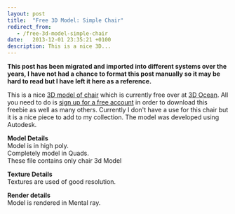```yaml
---
layout: post
title:  "Free 3D Model: Simple Chair"
redirect_from:
   - /free-3d-model-simple-chair
date:   2013-12-01 23:35:21 +0100
description: This is a nice 3D...
---
```


**This post has been migrated and imported into different systems over the years, I have not had a chance to format this post manually so it may be hard to read but I have left it here as a reference.**

This is a nice [3D model of chair](http://3docean.net/item/chair/5963945?WT.ac=free_file&WT.seg_1=free_file&WT.z_author=kushal_chaudhari&ref=Bigideaguy "3D model of a chair") which is currently free over at [3D Ocean](http://3docean.net/?ref=Bigideaguy "3D Ocean"). All you need to do is [sign up for a free account](https://account.envato.com/sign_up?to=3docean&ref=Bigideaguy "Sign up for a free account") in order to download this freebie as well as many others. Currently I don't have a use for this chair but it is a nice piece to add to my collection. The model was developed using Autodesk.  
  
**Model Details**  
 Model is in high poly.  
 Completely model in Quads.  
 These file contains only chair 3d Model  
  
**Texture Details**  
 Textures are used of good resolution.  
  
**Render details**  
 Model is rendered in Mental ray.